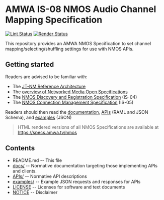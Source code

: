 # AMWA IS-08 NMOS Audio Channel Mapping Specification

[![Lint Status](https://github.com/AMWA-TV/nmos-audio-channel-mapping/workflows/Lint/badge.svg)](https://github.com/AMWA-TV/nmos-audio-channel-mapping/actions?query=workflow%3ALint)
[![Render Status](https://github.com/AMWA-TV/nmos-audio-channel-mapping/workflows/Render/badge.svg)](https://github.com/AMWA-TV/nmos-audio-channel-mapping/actions?query=workflow%3ARender)

This repository provides an AMWA NMOS Specification to set channel mapping/selecting/shuffling settings for use with NMOS APIs.

## Getting started

Readers are advised to be familiar with:
*   The [JT-NM Reference Architecture](http://jt-nm.org/reference-architecture/)
*   The [overview of Networked Media Open Specifications](https://github.com/AMWA-TV/nmos)
*   The [NMOS Discovery and Registration Specification](https://github.com/AMWA-TV/nmos-discovery-registration) (IS-04)
*   The [NMOS Connection Management Specification](https://github.com/AMWA-TV/nmos-device-connection-management) (IS-05)

Readers should then read the [documentation](docs/), [APIs](APIs/) (RAML and JSON Schema), and [examples](examples/) (JSON) 

> HTML rendered versions of all NMOS Specifications are available at <https://specs.amwa.tv/nmos>

## Contents

*   README.md -- This file
*   [docs/](docs/) -- Normative documentation targeting those implementing APIs and clients.
*   [APIs/](APIs/) -- Normative API descriptions
*   [examples/](examples/) -- Example JSON requests and responses for APIs
*   [LICENSE](LICENSE) -- Licenses for software and text documents
*   [NOTICE](NOTICE) -- Disclaimer
